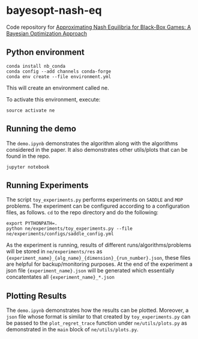 # bayesopt-nash-eq

Code repository for [Approximating Nash Equilibria for Black-Box
Games: A Bayesian Optimization Approach](https://arxiv.org/pdf/1804.10586.pdf)


## Python environment

```
conda install nb_conda
conda config --add channels conda-forge
conda env create --file environment.yml
```

This will create an environment called ne.

To activate this environment, execute:

```
source activate ne
```

## Running the demo

The `demo.ipynb` demonstrates the algorithm along with the algorithms considered in the paper. It also demonstrates other utils/plots that can be found in the repo.

```
jupyter notebook
```

## Running Experiments

The script `toy_experiments.py` performs experiments on `SADDLE` and `MOP` problems. The experiment can be configured according to a configuration files, as follows. `cd` to the repo directory and do the following:

```
export PYTHONPATH=.
python ne/experiments/toy_experiments.py --file ne/experiments/configs/saddle_config.yml
```

As the experiment is running, results of different runs/algorithms/problems will be stored in `ne/experiments/res` as `{experiment_name}_{alg_name}_{dimension}_{run_number}.json`, these files are helpful for backup/monitoring purposes. At the end of the experiment a json file `{experiment_name}.json` will be generated which essentially concatentates all `{experiment_name}_*.json`

## Plotting Results

The `demo.ipynb` demonstrates how the results can be plotted. Moreover, a `json` file whose format is similar to that created by `toy_experiments.py` can be passed to the `plot_regret_trace` function under `ne/utils/plots.py` as demonstrated in the `main` block of `ne/utils/plots.py`.